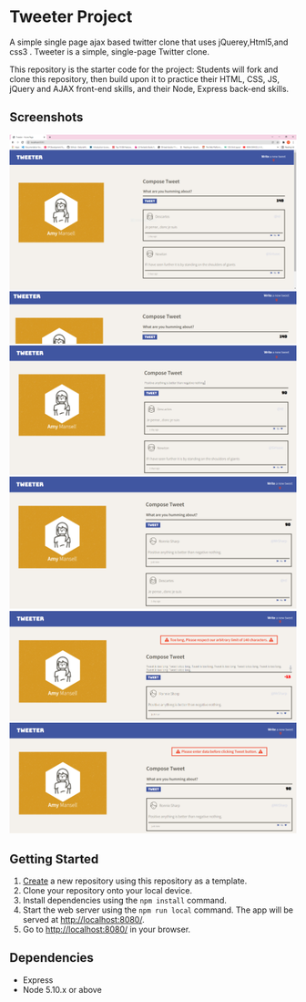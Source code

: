 # Tweeter Project

A simple single page ajax based twitter clone that uses jQuerey,Html5,and css3 .
Tweeter is a simple, single-page Twitter clone.

This repository is the starter code for the project: Students will fork and clone this repository, then build upon it to practice their HTML, CSS, JS, jQuery and AJAX front-end skills, and their Node, Express back-end skills.
## Screenshots

!["Screenshot of tweeter app"](https://github.com/Meenakshi234/TweeterFromTemplate/blob/master/docs/twitter-app.PNG)
!["Screenshot of tweeter form "](https://github.com/Meenakshi234/TweeterFromTemplate/blob/master/docs/twitter-form.PNG)
!["Screenshot of tweet compose box"](https://github.com/Meenakshi234/TweeterFromTemplate/blob/master/docs/A%20new%20Tweet.PNG)
!["Screenshot of new tweet added to list"](https://github.com/Meenakshi234/TweeterFromTemplate/blob/master/docs/NewTweetPrepened.PNG)
![Screenshot when a very long tweet is written"](https://github.com/Meenakshi234/TweeterFromTemplate/blob/master/docs/TooLongTweetError.PNG)
!["Screenshot of error on submission of empty tweet"](https://github.com/Meenakshi234/TweeterFromTemplate/blob/master/docs/inputErrorValidation.PNG)

## Getting Started

1. [Create](https://docs.github.com/en/repositories/creating-and-managing-repositories/creating-a-repository-from-a-template) a new repository using this repository as a template.
2. Clone your repository onto your local device.
3. Install dependencies using the `npm install` command.
3. Start the web server using the `npm run local` command. The app will be served at <http://localhost:8080/>.
4. Go to <http://localhost:8080/> in your browser.

## Dependencies

- Express
- Node 5.10.x or above
